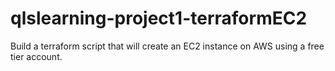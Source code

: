 # qlslearning-project1-terraformEC2
Build a terraform script that will create an EC2 instance on AWS using a free tier account. 
